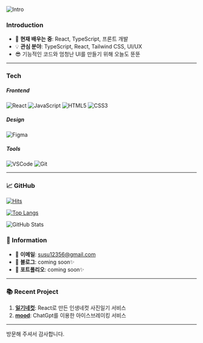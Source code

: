  ![Intro](https://github.com/user-attachments/assets/5159bef0-7426-433f-95fa-2b0de635e625)
### Introduction
- 🌱 **현재 배우는 중**: React, TypeScript, 프론트 개발
- 💡 **관심 분야**: TypeScript, React, Tailwind CSS, UI/UX 
- 😎  기능적인 코드와 엄청난 UI를 만들기 위해 오늘도  뚠뚠
---

###  Tech
##### Frontend
![React](https://img.shields.io/badge/-React-61DAFB?style=flat-square&logo=react&logoColor=white) ![JavaScript](https://img.shields.io/badge/-JavaScript-F7DF1E?style=flat-square&logo=javascript&logoColor=black) ![HTML5](https://img.shields.io/badge/-HTML5-E34F26?style=flat-square&logo=html5&logoColor=white) ![CSS3](https://img.shields.io/badge/-CSS3-1572B6?style=flat-square&logo=css3)

##### Design
![Figma](https://img.shields.io/badge/-Figma-e9afa3?style=flat-square&logo=figma&logoColor=white)
##### **Tools**
![VSCode](https://img.shields.io/badge/-VSCode-007ACC?style=flat-square&logo=visual-studio-code&logoColor=white) ![Git](https://img.shields.io/badge/-Git-F05032?style=flat-square&logo=git&logoColor=white) 

---
### 📈 GitHub 
[![Hits](https://hits.seeyoufarm.com/api/count/incr/badge.svg?tab=repositories&url=https%3A%2F%2Fgithub.com%2Fyuunhae&count_bg=%2382B0F3&title_bg=%23000000&icon=react.svg&icon_color=%2389B3FF&title=hits&edge_flat=false)](https://hits.seeyoufarm.com)

[![Top Langs](https://github-readme-stats.vercel.app/api/top-langs/?username=yuunhae&layout=compact)](https://github.com/anuraghazra/github-readme-stats)

![GitHub Stats](https://github-readme-stats.vercel.app/api?username=yuunhae&show_icons=true&theme=)


### 🔗 Information
- 📧 **이메일**: susu12356@gmail.com
- 📝 **블로그**: coming soon✨
- 💼 **포트폴리오**: coming soon✨

---

### 📚 Recent Project
1. **[일기네컷](https://github.com/yuunhae/project-link)**: React로 만든 인생네컷 사진일기 서비스
2. **[mood](https://github.com/yuunhae/project-link)**: ChatGpt를 이용한 아이스브레이킹 서비스

---
방문해 주셔서 감사합니다.
